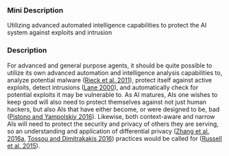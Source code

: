 ### Mini Description

Utilizing advanced automated intelligence capabilities to protect the AI system against exploits and intrusion

### Description

For advanced and general purpose agents, it should be quite possible to utilize its own advanced automation and intelligence analysis capabilities to, analyze potential malware ([Rieck et al. 2011](http://www.mlsec.org/malheur/docs/malheur-jcs.pdf)), protect itself against active exploits, detect intrusions ([Lane 2000](https://www.cerias.purdue.edu/assets/pdf/bibtex_archive/98-11.pdf)), and automatically check for potential exploits it may be vulnerable to. As AI matures, AIs one wishes to keep good will also need to protect themselves against not just human hackers, but also AIs that have either become, or were designed to be, bad ([Pistono and Yampolskiy 2016](https://arxiv.org/ftp/arxiv/papers/1605/1605.02817.pdf)). Likewise, both context-aware and narrow AIs will need to protect the security and privacy of others they are serving, so an understanding and application of differential privacy ([Zhang et al. 2016a](http://www.aaai.org/ocs/index.php/AAAI/AAAI16/paper/viewFile/12129/11885), [Tossou and Dimitrakakis 2016](http://www.aaai.org/Library/AAAI/aaai16contents.php)) practices would be called for ([Russell et al. 2015](http://futureoflife.org/data/documents/research_priorities.pdf)).
